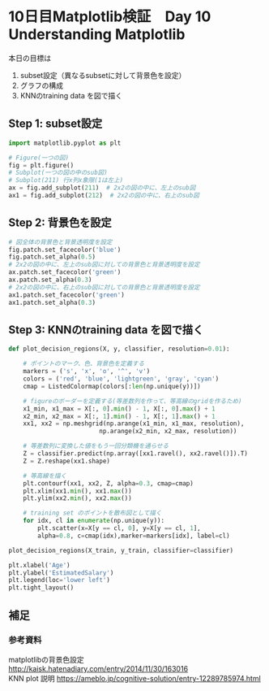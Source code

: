 # 10日目Matplotlib検証　Day 10 Understanding Matplotlib

本日の目標は
1. subset設定（異なるsubsetに対して背景色を設定）
2. グラフの構成
3. KNNのtraining data を図で描く

## Step 1: subset設定
```python
import matplotlib.pyplot as plt

# Figure(一つの図)
fig = plt.figure()  
# Subplot(一つの図の中のsub図)　
# Subplot(211) 行x列x象限(1は左上)　
ax = fig.add_subplot(211)  # 2x2の図の中に、左上のsub図
ax1 = fig.add_subplot(212)  # 2x2の図の中に、右上のsub図
```

## Step 2: 背景色を設定
```python
# 図全体の背景色と背景透明度を設定
fig.patch.set_facecolor('blue')  
fig.patch.set_alpha(0.5)  
# 2x2の図の中に、左上のsub図に対しての背景色と背景透明度を設定
ax.patch.set_facecolor('green')
ax.patch.set_alpha(0.3)
# 2x2の図の中に、右上のsub図に対しての背景色と背景透明度を設定
ax1.patch.set_facecolor('green')  
ax1.patch.set_alpha(0.3)  
```

## Step 3: KNNのtraining data を図で描く
```python
def plot_decision_regions(X, y, classifier, resolution=0.01):

    # ポイントのマーク、色、背景色を定義する
    markers = ('s', 'x', 'o', '^', 'v')
    colors = ('red', 'blue', 'lightgreen', 'gray', 'cyan')
    cmap = ListedColormap(colors[:len(np.unique(y))])

    # figureのボーダーを定義する(等差数列を作って、等高線のgridを作るため)
    x1_min, x1_max = X[:, 0].min() - 1, X[:, 0].max() + 1
    x2_min, x2_max = X[:, 1].min() - 1, X[:, 1].max() + 1
    xx1, xx2 = np.meshgrid(np.arange(x1_min, x1_max, resolution),
                         np.arange(x2_min, x2_max, resolution))

    # 等差数列に変換した値をもう一回分類機を通らせる
    Z = classifier.predict(np.array([xx1.ravel(), xx2.ravel()]).T)
    Z = Z.reshape(xx1.shape)

    # 等高線を描く
    plt.contourf(xx1, xx2, Z, alpha=0.3, cmap=cmap)
    plt.xlim(xx1.min(), xx1.max())
    plt.ylim(xx2.min(), xx2.max())

    # training set のポイントを散布図として描く
    for idx, cl in enumerate(np.unique(y)):
        plt.scatter(x=X[y == cl, 0], y=X[y == cl, 1],
        alpha=0.8, c=cmap(idx),marker=markers[idx], label=cl)

plot_decision_regions(X_train, y_train, classifier=classifier)

plt.xlabel('Age')
plt.ylabel('EstimatedSalary')
plt.legend(loc='lower left')
plt.tight_layout()
```

## 補足

### 参考資料
matplotlibの背景色設定　http://kaisk.hatenadiary.com/entry/2014/11/30/163016  
KNN plot 説明 https://ameblo.jp/cognitive-solution/entry-12289785974.html  
